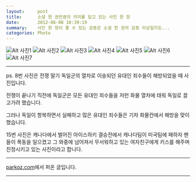 ```yaml
---
layout:     post
title:      소설 한 권만큼의 의미를 담고 있는 사진 한 장
date:       2012-06-08 10:39:19
summary:    사진 한 장이 줄 수 있는 감동은 소설 한 권의 감동 이상일지도...
categories: Photo
---
```



![Alt 사진1](http://i.imgur.com/Uewdq.jpg)
![Alt 사진2](http://i.imgur.com/bkdrp.jpg)
![Alt 사진3](http://i.imgur.com/HIHrH.jpg)
![Alt 사진4](http://i.imgur.com/QVnR1.jpg)
![Alt 사진5](http://i.imgur.com/dCer1.jpg)
![Alt 사진6](http://i.imgur.com/6pJJK.jpg)
![Alt 사진7](http://i.imgur.com/mdNck.jpg)


<!--
![Alt 사진1](http://i.minus.com/i9e8Ji2jVLGIV.jpg)
![Alt 사진2](http://i.minus.com/i2a1JoGxDstls.jpg)
![Alt 사진3](http://i.minus.com/ibbKn8t3J2R4iz.jpg)
![Alt 사진4](http://i.minus.com/iWhhfRNSYFiab.jpg)
![Alt 사진5](http://i.minus.com/ibsZIH8Qjgq1cd.jpg)
![Alt 사진6](http://i.minus.com/ibr8OcHbO5HgsP.jpg)
![Alt 사진7](http://i.minus.com/ibeIc3HBn11Xht.jpg)
--> 

----

ps. 8번 사진은 전쟁 말기 독일군의 열차로 이송되던 유대인 죄수들이 해방되었을 때 사진입니다.

전쟁이 끝나기 직전에 독일군은 모든 유대인 죄수들을 저런 화물 열차에 태워 독일로 끌고가려 했습니다.

그러나 독일이 항복하면서 실패하고 많은 유대인 죄수들은 기차 화물칸에서 해방을 맞이했습니다.




15번 사진은 캐나다에서 벌어진 아이스하키 결승전에서 캐나다팀이 미국팀에 패하자 팬들이 폭동을 일으켰고 그 와중에 넘어져서 무서워하고 있는 여자친구에게 키스를 해주며 진정시키고 있는 사진이라고 합니다.


----

[parkoz.com](http://www.parkoz.com/zboard/view.php?id=images2&no=100787&category=1)에서 퍼온 글입니다.

----